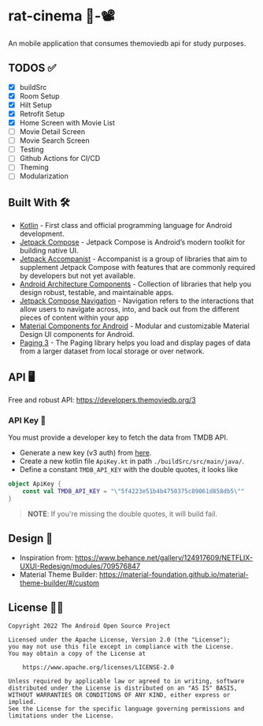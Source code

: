 # rat-cinema 🐀-📽️
An mobile application that consumes themoviedb api for study purposes.

## TODOS ✅
- [x] buildSrc
- [x] Room Setup
- [x] Hilt Setup
- [x] Retrofit Setup
- [x] Home Screen with Movie List
- [ ] Movie Detail Screen
- [ ] Movie Search Screen
- [ ] Testing
- [ ] Github Actions for CI/CD
- [ ] Theming  
- [ ] Modularization

## Built With 🛠
- [Kotlin](https://kotlinlang.org/) - First class and official programming language for Android development.
- [Jetpack Compose](https://developer.android.com/jetpack/compose) - Jetpack Compose is Android’s modern toolkit for building native UI.
- [Jetpack Accompanist](https://google.github.io/accompanist/) - Accompanist is a group of libraries that aim to supplement Jetpack Compose with features that are commonly required by developers but not yet available.
- [Android Architecture Components](https://developer.android.com/topic/libraries/architecture) - Collection of libraries that help you design robust, testable, and maintainable apps.
- [Jetpack Compose Navigation](https://developer.android.com/jetpack/compose/navigation) - Navigation refers to the interactions that allow users to navigate across, into, and back out from the different pieces of content within your app
- [Material Components for Android](https://github.com/material-components/material-components-android) - Modular and customizable Material Design UI components for Android.
- [Paging 3](https://developer.android.com/topic/libraries/architecture/paging/v3-overview) - The Paging library helps you load and display pages of data from a larger dataset from local storage or over network.

## API 🖥️
Free and robust API: https://developers.themoviedb.org/3

### API Key 🔑
You must provide a developer key to fetch the data from TMDB API.
* Generate a new key (v3 auth) from [here](https://www.themoviedb.org/settings/api).
* Create a new kotlin file `ApiKey.kt` in path `./buildSrc/src/main/java/`.
* Define a constant `TMDB_API_KEY` with the double quotes, it looks like

```kotlin
object ApiKey {
    const val TMDB_API_KEY = "\"5f4223e51b4b4750375c89061d858db5\""
}
```

> **NOTE**: If you're missing the double quotes, it will build fail.

## Design 🎨
- Inspiration from: https://www.behance.net/gallery/124917609/NETFLIX-UXUI-Redesign/modules/709576847
- Material Theme Builder: https://material-foundation.github.io/material-theme-builder/#/custom


## License 👮‍♂️
```
Copyright 2022 The Android Open Source Project

Licensed under the Apache License, Version 2.0 (the "License");
you may not use this file except in compliance with the License.
You may obtain a copy of the License at

    https://www.apache.org/licenses/LICENSE-2.0

Unless required by applicable law or agreed to in writing, software
distributed under the License is distributed on an "AS IS" BASIS,
WITHOUT WARRANTIES OR CONDITIONS OF ANY KIND, either express or implied.
See the License for the specific language governing permissions and
limitations under the License.
```
